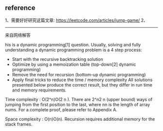## reference 
1、需要好好研究这篇文章: https://leetcode.com/articles/jump-game/
2、

----
来自网络解答

his is a dynamic programming[1] question. Usually, solving and fully understanding a dynamic programming problem is a 4 step process:

- Start with the recursive backtracking solution
- Optimize by using a memoization table (top-down[2] dynamic programming)
- Remove the need for recursion (bottom-up dynamic programming)
- Apply final tricks to reduce the time / memory complexity
All solutions presented below produce the correct result, but they differ in run time and memory requirements.


Time complexity : O(2^n)O(2 
n
 ). There are 2^n2 
n
  (upper bound) ways of jumping from the first position to the last, where nn is the length of array nums. For a complete proof, please refer to Appendix A.

Space complexity : O(n)O(n). Recursion requires additional memory for the stack frames.